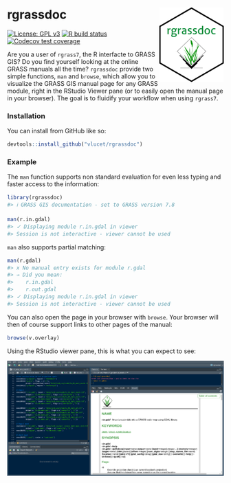 
<!-- README.md is generated from README.Rmd. Please edit that file -->

# rgrassdoc <img src="man/figures/logo.png" align="right" width=150/>

<!-- badges: start -->

[![License: GPL
v3](https://img.shields.io/badge/License-GPL%20v3-blue.svg)](http://www.gnu.org/licenses/gpl-3.0)
[![R build
status](https://github.com/VLucet/rgrassdoc/workflows/R-CMD-check/badge.svg)](https://github.com/VLucet/rgrassdoc/actions)
[![Codecov test
coverage](https://codecov.io/gh/VLucet/rgrassdoc/branch/master/graph/badge.svg)](https://codecov.io/gh/VLucet/rgrassdoc?branch=master)
<!-- badges: end -->

Are you a user of `rgrass7`, the R interfacte to GRASS GIS? Do you find
yourself looking at the online GRASS manuals all the time? `rgrassdoc`
provide two simple functions, `man` and `browse`, which allow you to
visualize the GRASS GIS manual page for any GRASS module, right in the
RStudio Viewer pane (or to easily open the manual page in your browser).
The goal is to fluidify your workflow when using `rgrass7`.

### Installation

You can install from GitHub like so:

``` r
devtools::install_github("vlucet/rgrassdoc")
```

### Example

The `man` function supports non standard evaluation for even less typing
and faster access to the information:

``` r
library(rgrassdoc)
#> ℹ GRASS GIS documentation - set to GRASS version 7.8

man(r.in.gdal)
#> ✓ Displaying module r.in.gdal in viewer
#> Session is not interactive - viewer cannot be used
```

`man` also supports partial matching:

``` r
man(r.gdal)
#> x No manual entry exists for module r.gdal
#> → Did you mean:
#>    r.in.gdal
#>    r.out.gdal
#> ✓ Displaying module r.in.gdal in viewer
#> Session is not interactive - viewer cannot be used
```

You can also open the page in your browser with `browse`. Your browser
will then of course support links to other pages of the manual:

``` r
browse(v.overlay)
```

Using the RStudio viewer pane, this is what you can expect to see:

![Viewer Pane](man/figures/README-screenshot.png)
